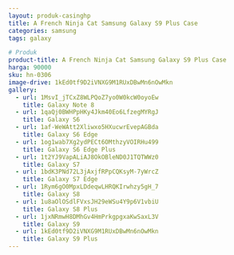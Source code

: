 ```yaml
---
layout: produk-casinghp
title: A French Ninja Cat Samsung Galaxy S9 Plus Case
categories: samsung
tags: galaxy

# Produk
product-title: A French Ninja Cat Samsung Galaxy S9 Plus Case
harga: 90000
sku: hn-0306
image-drive: 1kEd0tf9D2iVNXG9M1RUxDBwMn6nOwMkn
gallery:
  - url: 1MsvI_jTCxZ8WLPQoZ7yo0W0kcW0oyoEw
    title: Galaxy Note 8
  - url: 1qaQj0BWHPpHKy4Jkm40Eo6LfzegMYRgJ
    title: Galaxy S6
  - url: 1af-WeWAtt2Xliwxo5HXucwrEvepAGBda
    title: Galaxy S6 Edge
  - url: 1og1wab7Xg2ydPECt6OMthzyVOIRHu499
    title: Galaxy S6 Edge Plus
  - url: 1t2YJ9VapALiAJ8OkOBleND0J1TQTWWz0
    title: Galaxy S7
  - url: 1bdK3PNd72L3jAxjfRPpCQKsyM-7yWrcZ
    title: Galaxy S7 Edge
  - url: 1Rym6gO0MpxLDdeqwLHRQKIrwhzy5gH_7
    title: Galaxy S8
  - url: 1u8aOlOSdlFVxsJH29eWSu4Y9p6V1vbiU
    title: Galaxy S8 Plus
  - url: 1jxNRmwH8DMhGv4HmPrkgpgxaKwSaxL3V
    title: Galaxy S9
  - url: 1kEd0tf9D2iVNXG9M1RUxDBwMn6nOwMkn
    title: Galaxy S9 Plus
---
```


